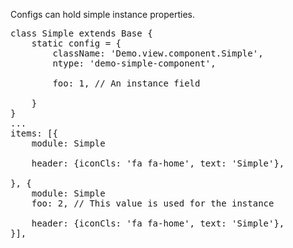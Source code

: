 Configs can hold simple instance properties.

<pre class="runnable readonly text">
class Simple extends Base {
    static config = {
        className: 'Demo.view.component.Simple',
        ntype: 'demo-simple-component',

        foo: 1, // An instance field

    }
}
...
items: [{
    module: Simple

    header: {iconCls: 'fa fa-home', text: 'Simple'},

}, {
    module: Simple
    foo: 2, // This value is used for the instance

    header: {iconCls: 'fa fa-home', text: 'Simple'},
}],
</pre>
